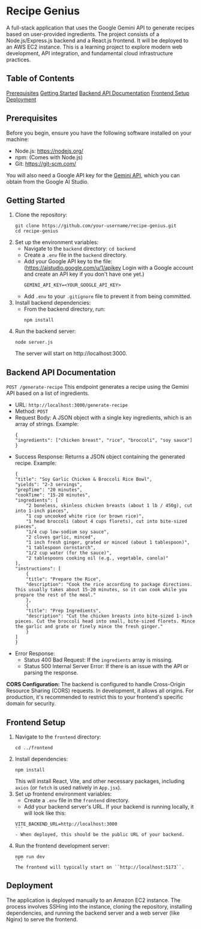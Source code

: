 # Recipe Genius
A full-stack application that uses the Google Gemini API to generate recipes based on user-provided ingredients. The project consists of a Node.js/Express.js backend and a React.js frontend. It will be deployed to an AWS EC2 instance. This is a learning project to explore modern web development, API integration, and fundamental cloud infrastructure practices.

## Table of Contents
[Prerequisites](#prerequisites)
[Getting Started](#getting-started)
[Backend API Documentation](#backend-api-documentation)
[Frontend Setup](#frontend-setup)
[Deployment](#deployment)

## Prerequisites
Before you begin, ensure you have the following software installed on your machine:
- Node.js: https://nodejs.org/
- npm: (Comes with Node.js)
- Git: https://git-scm.com/

You will also need a Google API key for the [Gemini API](https://aistudio.google.com/u/1/apikey), which you can obtain from the Google AI Studio.

## Getting Started
1. Clone the repository:
    ```
    git clone https://github.com/your-username/recipe-genius.git
    cd recipe-genius
    ```
2. Set up the environment variables:
    - Navigate to the ``backend`` directory: ``cd backend``
    - Create a ``.env`` file in the ``backend`` directory.
    - Add your Google API key to the file: (https://aistudio.google.com/u/1/apikey Login with a Google account and create an API key if you don't have one yet.)
        ```
        GEMINI_API_KEY=<YOUR_GOOGLE_API_KEY>
        ```
    - Add ``.env`` to your ``.gitignore`` file to prevent it from being committed.
3. Install backend dependencies:
    - From the backend directory, run:
        ```
        npm install
         ```
4. Run the backend server:
    ```
    node server.js
    ```
    The server will start on http://localhost:3000.

## Backend API Documentation
``POST /generate-recipe``
This endpoint generates a recipe using the Gemini API based on a list of ingredients.
- URL: ``http://localhost:3000/generate-recipe``
- Method: ``POST``
- Request Body: A JSON object with a single key ingredients, which is an array of strings.
    Example:
    ```
    {
    "ingredients": ["chicken breast", "rice", "broccoli", "soy sauce"]
    }
    ```
- Success Response: Returns a JSON object containing the generated recipe.
    Example:
    ```
    {
    "title": "Soy Garlic Chicken & Broccoli Rice Bowl",
    "yields": "2-3 servings",
    "prepTime": "20 minutes",
    "cookTime": "15-20 minutes",
    "ingredients": [
        "2 boneless, skinless chicken breasts (about 1 lb / 450g), cut into 1-inch pieces",
        "1 cup uncooked white rice (or brown rice)",
        "1 head broccoli (about 4 cups florets), cut into bite-sized pieces",
        "1/4 cup low-sodium soy sauce",
        "2 cloves garlic, minced",
        "1 inch fresh ginger, grated or minced (about 1 tablespoon)",
        "1 tablespoon cornstarch",
        "1/2 cup water (for the sauce)",
        "2 tablespoons cooking oil (e.g., vegetable, canola)"
    ],
    "instructions": [
        {
        "title": "Prepare the Rice",
        "description": "Cook the rice according to package directions. This usually takes about 15-20 minutes, so it can cook while you prepare the rest of the meal."
        },
        {
        "title": "Prep Ingredients",
        "description": "Cut the chicken breasts into bite-sized 1-inch pieces. Cut the broccoli head into small, bite-sized florets. Mince the garlic and grate or finely mince the fresh ginger."
        }
    ]
    }
    ```
- Error Response:
    - Status 400 Bad Request: If the ``ingredients`` array is missing.
    - Status 500 Internal Server Error: If there is an issue with the API or parsing the response.

**CORS Configuration:** 
The backend is configured to handle Cross-Origin Resource Sharing (CORS) requests. In development, it allows all origins. For production, it's recommended to restrict this to your frontend's specific domain for security.

## Frontend Setup
1. Navigate to the ``frontend`` directory: 
    ```
    cd ../frontend
    ```
2. Install dependencies:
    ```
    npm install
    ```
    This will install React, Vite, and other necessary packages, including ``axios`` (or ``fetch`` is used natively in ``App.jsx``).
3. Set up frontend environment variables:
    - Create a ``.env`` file in the ``frontend`` directory.
    - Add your backend server's URL. If your backend is running locally, it will look like this:
    ````
    VITE_BACKEND_URL=http://localhost:3000
    ```
    - When deployed, this should be the public URL of your backend.
4. Run the frontend development server:
    ````
    npm run dev
    ```
    The frontend will typically start on ``http://localhost:5173``.

## Deployment
The application is deployed manually to an Amazon EC2 instance. The process involves SSHing into the instance, cloning the repository, installing dependencies, and running the backend server and a web server (like Nginx) to serve the frontend.